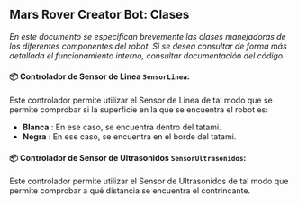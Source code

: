 ## Mars Rover Creator Bot: Clases

*En este documento se especifican brevemente las clases manejadoras de los diferentes componentes del robot. Si se desea consultar de forma más detallada el funcionamiento interno, consultar documentación del código.*



#### :package: Controlador de Sensor de Linea `SensorLinea`:

Este controlador permite utilizar el Sensor de Linea de tal modo que se permite comprobar si la superficie en la que se encuentra el robot es:

* **Blanca** : En ese caso, se encuentra dentro del tatami.
* **Negra** : En ese caso, se encuentra en el borde del tatami.

#### :package: Controlador de Sensor de Ultrasonidos `SensorUltrasonidos`:

Este controlador permite utilizar el Sensor de Ultrasonidos de tal modo que permite comprobar a qué distancia se encuentra el contrincante.